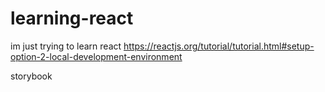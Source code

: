 # learning-react
im just trying to learn react
https://reactjs.org/tutorial/tutorial.html#setup-option-2-local-development-environment

storybook

